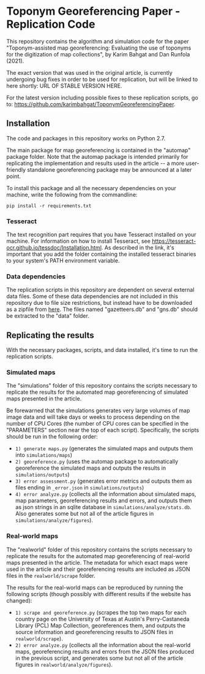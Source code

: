 # Toponym Georeferencing Paper - Replication Code

This repository contains the algorithm and simulation code for the paper "Toponym-assisted map georeferencing: Evaluating the use of toponyms for the digitization of map collections", by Karim Bahgat and Dan Runfola (2021). 

The exact version that was used in the original article, is currently undergoing bug fixes in order to be used for replication, but will be linked to here shortly: URL OF STABLE VERSION HERE. 

For the latest version including possible fixes to these replication scripts, go to: https://github.com/karimbahgat/ToponymGeoreferencingPaper. 

## Installation

The code and packages in this repository works on Python 2.7. 

The main package for map georeferencing is contained in the "automap" package folder. Note that the automap package is intended primarily for replicating the implementation and results used in the article -- a more user-friendly standalone georeferencing package may be announced at a later point. 

To install this package and all the necessary dependencies on your machine, write the following from the commandline:

```
pip install -r requirements.txt
``` 

### Tesseract

The text recognition part requires that you have Tesseract installed on your machine. For information on how to install Tesseract, see https://tesseract-ocr.github.io/tessdoc/Installation.html. As described in the link, it's important that you add the folder containing the installed tesseract binaries to your system's PATH environment variable. 

### Data dependencies

The replication scripts in this repository are dependent on several external data files. Some of these data dependencies are not included in this repository due to file size restrictions, but instead have to be downloaded as a zipfile from [here](https://filedn.com/lvxzpqbRuTkLnAjfFXe7FFu/Replication%20Data/2021%20Toponym%20Georeferencing%20Paper/data.zip). The files named "gazetteers.db" and "gns.db" should be extracted to the "data" folder. 

## Replicating the results

With the necessary packages, scripts, and data installed, it's time to run the replication scripts. 

### Simulated maps

The "simulations" folder of this repository contains the scripts necessary to replicate the results for the automated map georeferencing of simulated maps presented in the article. 

Be forewarned that the simulations generates very large volumes of map image data and will take days or weeks to process depending on the number of CPU Cores (the number of CPU cores can be specified in the "PARAMETERS" section near the top of each script). Specifically, the scripts should be run in the following order:

- `1) generate maps.py` (generates the simulated maps and outputs them into `simulations/maps`)
- `2) georeference.py` (uses the automap package to automatically georeference the simulated maps and outputs the results in `simulations/outputs`)
- `3) error assessment.py` (generates error metrics and outputs them as files ending in `_error.json` in `simulations/outputs`)
- `4) error analyze.py` (collects all the information about simulated maps, map parameters, georeferencing results and errors, and outputs them as json strings in an sqlite database in `simulations/analyze/stats.db`. Also generates some but not all of the article figures in `simulations/analyze/figures`).

### Real-world maps

The "realworld" folder of this repository contains the scripts necessary to replicate the results for the automated map georeferencing of real-world maps presented in the article. The metadata for which exact maps were used in the article and their georeferencing results are included as JSON files in the `realworld/scrape` folder. 

The results for the real-world maps can be reproduced by running the following scripts (though possibly with different results if the website has changed): 

- `1) scrape and georeference.py` (scrapes the top two maps for each country page on the University of Texas at Austin's Perry-Castaneda Library (PCL) Map Collection, georeferences them, and outputs the source information and georeferencing results to JSON files in `realworld/scrape`).
- `2) error analyze.py` (collects all the information about the real-world maps, georeferencing results and errors from the JSON files produced in the previous script, and generates some but not all of the article figures in `realworld/analyze/figures`).



